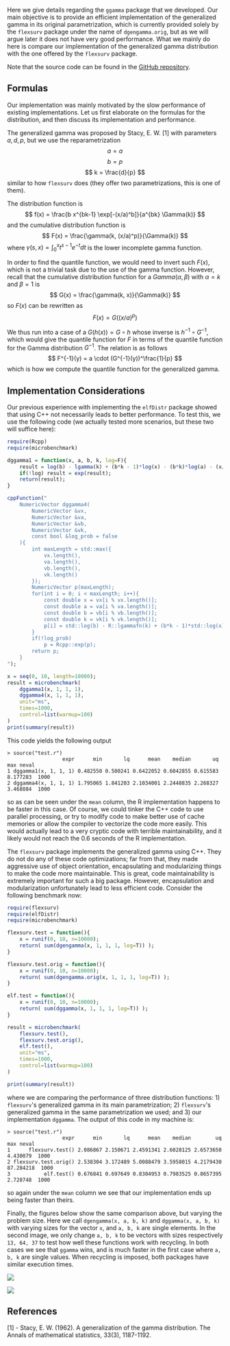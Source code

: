 
Here we give details regarding the `ggamma` package that we developed.
Our main objective is to provide an efficient implementation of the generalized gamma in its original parametrization,
  which is currently provided solely by the `flexsurv` package under the name of `dgengamma.orig`,
	but as we will argue later it does not have very good performance.
What we mainly do here is compare our implementation of the generalized gamma distribution with the one offered
  by the `flexsurv` package.

Note that the source code can be found in the [GitHub repository](https://github.com/matheushjs/ggamma).

## Formulas

Our implementation was mainly motivated by the slow performance of existing implementations.
Let us first elaborate on the formulas for the distribution, and then discuss its implementation
  and performance.

The generalized gamma was proposed by Stacy, E. W. [1] with parameters $a, d, p$, but we use the reparametrization
$$
  a = a
$$
$$
  b = p
$$
$$
  k = \frac{d}{p}
$$
similar to how `flexsurv` does (they offer two parametrizations, this is one of them).

The distribution function is
$$
  f(x) = \frac{b x^{bk-1} \exp[-(x/a)^b]}{a^{bk} \Gamma(k)}
$$
and the cumulative distribution function is
$$
F(x) = \frac{\gamma(k, (x/a)^p)}{\Gamma(k)}
$$
where $\gamma(s, x) = \int_0^x t^{s-1} e^{-t} dt$ is the lower incomplete gamma function.

In order to find the quantile function, we would need to invert such $F(x)$, which is not a trivial task due to the use of the gamma function.
However, recall that the cumulative distribution function for a $Gamma(\alpha, \beta)$ with $\alpha = k$ and $\beta = 1$ is
$$
  G(x) = \frac{\gamma(k, x)}{\Gamma(k)}
$$
so $F(x)$ can be rewritten as
$$
  F(x) = G((x/a)^p)
$$

We thus run into a case of a $G(h(x)) = G \circ h$ whose inverse is $h^{-1} \circ G^{-1}$, which would give the quantile function for $F$ in terms of the quantile function for the Gamma distribution $G^{-1}$. The relation is as follows
$$
  F^{-1}(y) = a \cdot (G^{-1}(y))^\frac{1}{p}
$$
which is how we compute the quantile function for the generalized gamma.

## Implementation Considerations

Our previous experience with implementing the `elfDistr` package showed that using C++ not necessarily leads to better performance.
To test this, we use the following code (we actually tested more scenarios, but these two will suffice here):
```R
require(Rcpp)
require(microbenchmark)

dggamma1 = function(x, a, b, k, log=F){
	result = log(b) - lgamma(k) + (b*k - 1)*log(x) - (b*k)*log(a) - (x/a)**b;
	if(!log) result = exp(result);
	return(result);
}

cppFunction("
	NumericVector dggamma4(
		NumericVector &vx,
		NumericVector &va,
		NumericVector &vb,
		NumericVector &vk,
		const bool &log_prob = false
	){
		int maxLength = std::max({
			vx.length(),
			va.length(),
			vb.length(),
			vk.length()
		});
		NumericVector p(maxLength);
		for(int i = 0; i < maxLength; i++){
			const double x = vx[i % vx.length()];
			const double a = va[i % va.length()];
			const double b = vb[i % vb.length()];
			const double k = vk[i % vk.length()];
			p[i] = std::log(b) - R::lgammafn(k) + (b*k - 1)*std::log(x) - (b*k)*std::log(a) - std::pow(x/a, b);
		}
		if(!log_prob)
			p = Rcpp::exp(p);
		return p;
	}
");

x = seq(0, 10, length=10000);
result = microbenchmark(
	dggamma1(x, 1, 1, 1),
	dggamma4(x, 1, 1, 1),
	unit="ms",
	times=1000,
	control=list(warmup=100)
)
print(summary(result))
```

This code yields the following output
```plaintext
> source("test.r")
                  expr      min       lq      mean    median       uq      max neval
1 dggamma1(x, 1, 1, 1) 0.482550 0.500241 0.6422052 0.6042855 0.615583 8.177283  1000
2 dggamma4(x, 1, 1, 1) 1.795065 1.841203 2.1034001 2.2448835 2.268327 3.468884  1000
```
so as can be seen under the `mean` column, the R implementation happens to be faster in this case. Of course, we could tinker the C++ code to use parallel processing, or try to modify code to make better use of cache memories or allow the compiler to vectorize the code more easily. This would actually lead to a very cryptic code with terrible maintainability, and it likely would not reach the 0.6 seconds of the R implementation.

The `flexsurv` package implements the generalized gamma using C++. They do not do any of these code optimizations; far from that, they made aggressive use of object orientation, encapsulating and modularizing things to make the code more maintainable. This is great, code maintainability is extremely important for such a big package. However, encapsulation and modularization unfortunately lead to less efficient code. Consider the following benchmark now:
```R
require(flexsurv)
require(elfDistr)
require(microbenchmark)

flexsurv.test = function(){
	x = runif(0, 10, n=10000);
	return( sum(dgengamma(x, 1, 1, 1, log=T)) );
}

flexsurv.test.orig = function(){
	x = runif(0, 10, n=10000);
	return( sum(dgengamma.orig(x, 1, 1, 1, log=T)) );
}

elf.test = function(){
	x = runif(0, 10, n=10000);
	return( sum(dggamma(x, 1, 1, 1, log=T)) );
}

result = microbenchmark(
	flexsurv.test(),
	flexsurv.test.orig(),
	elf.test(),
	unit="ms",
	times=1000,
	control=list(warmup=100)
)

print(summary(result))
```
where we are comparing the performance of three distribution functions: 1) `flexsurv`'s generalized gamma in its main parametrization; 2) `flexsurv`'s generalized gamma in the same parametrization we used; and 3) our implementation `dggamma`. The output of this code in my machine is:
```plaintext
> source("test.r")
                  expr      min       lq      mean    median        uq       max neval
1      flexsurv.test() 2.086867 2.150671 2.4591341 2.6028125 2.6573650  4.430079  1000
2 flexsurv.test.orig() 2.538304 3.172489 5.0088479 3.5958015 4.2179430 87.284218  1000
3           elf.test() 0.676841 0.697649 0.8304953 0.7983525 0.8657395  2.728748  1000
```
so again under the `mean` column we see that our implementation ends up being faster than theirs.

Finally, the figures below show the same comparison above, but varying the problem size. Here we call `dgengamma(x, a, b, k)` and `dggamma(x, a, b, k)` with varying sizes for the vector `x`, and `a, b, k` are single elements. In the second image, we only change `a, b, k` to be vectors with sizes respectively `13, 64, 37` to test how well these functions work with recycling. In both cases we see that `ggamma` wins, and is much faster in the first case where `a, b, k` are single values. When recycling is imposed, both packages have similar execution times.

<img class="img-fluid" src="/images/posts/flexsurv_ggamma_comparison.png"></img>

<img class="img-fluid" src="/images/posts/flexsurv_ggamma_comparison2.png"></img>

## References

[1] - Stacy, E. W. (1962). A generalization of the gamma distribution. The Annals of mathematical statistics, 33(3), 1187-1192.